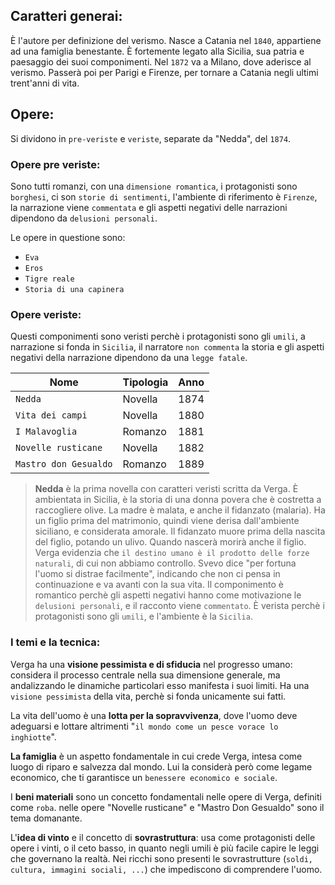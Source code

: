<IndicePath/>
<script>
  import IndicePath from '$lib/IndicePath/index.svelte';
  </script>

## Caratteri generai:
È l'autore per definizione del verismo. Nasce a Catania nel `1840`, appartiene ad una famiglia benestante. È fortemente legato alla Sicilia, sua patria e paesaggio dei suoi componimenti. Nel `1872` va a Milano, dove aderisce al verismo. Passerà poi per Parigi e Firenze, per tornare a Catania negli ultimi trent'anni di vita.

## Opere:
Si dividono in `pre-veriste` e `veriste`, separate da "Nedda", del `1874`.

### Opere pre veriste:
Sono tutti romanzi, con una `dimensione romantica`, i protagonisti sono `borghesi`, ci son `storie di sentimenti`, l'ambiente di riferimento è `Firenze`, la narrazione viene `commentata` e gli aspetti negativi delle narrazioni dipendono da `delusioni personali`.

Le opere in questione sono:
- `Eva`
- `Eros`
- `Tigre reale`
- `Storia di una capinera`

### Opere veriste:
Questi componimenti sono veristi perchè i protagonisti sono gli `umili`, a narrazione si fonda in `Sicilia`, il narratore `non commenta` la storia e gli aspetti negativi della narrazione dipendono da una `legge fatale`. 

Nome                    | Tipologia | Anno
----------------------- | --------- | ----
`Nedda`                 | Novella   | 1874
`Vita dei campi`        | Novella   | 1880
`I Malavoglia`          | Romanzo   | 1881
`Novelle rusticane`     | Novella   | 1882
`Mastro don Gesualdo`   | Romanzo   | 1889

> **Nedda** è la prima novella con caratteri veristi scritta da Verga. È ambientata in Sicilia, è la storia di una donna povera che è costretta a raccogliere olive. La madre è malata, e anche il fidanzato (malaria). Ha un figlio prima del matrimonio, quindi viene derisa dall'ambiente siciliano, e considerata amorale. Il fidanzato muore prima della nascita del figlio, potando un ulivo. Quando nascerà morirà anche il figlio. Verga evidenzia che `il destino umano è il prodotto delle forze naturali`, di cui non abbiamo controllo. Svevo dice "per fortuna l'uomo si distrae facilmente", indicando che non ci pensa in continuazione e va avanti con la sua vita.
Il componimento è romantico perchè gli aspetti negativi hanno come motivazione le `delusioni personali`, e il racconto viene `commentato`. È  verista perchè i protagonisti sono gli `umili`, e l'ambiente è la `Sicilia`. 


### I temi e la tecnica:
Verga ha una **visione pessimista e di sfiducia** nel progresso umano: considera il processo centrale nella sua dimensione generale, ma andalizzando le dinamiche particolari esso manifesta i suoi limiti. Ha una `visione pessimista` della vita, perchè si fonda unicamente sui fatti.

La vita dell'uomo è una **lotta per la sopravvivenza**, dove l'uomo deve adeguarsi e lottare altrimenti "`il mondo come un pesce vorace lo inghiotte`".

**La famiglia** è un aspetto fondamentale in cui crede Verga, intesa come luogo di riparo e salvezza dal mondo. Lui la considerà però come legame economico, che ti garantisce un `benessere economico e sociale`. 

I **beni materiali** sono un concetto fondamentali nelle opere di Verga, definiti come `roba`. nelle opere "Novelle rusticane" e "Mastro Don Gesualdo" sono il tema domanante.

L'**idea di vinto** e il concetto di **sovrastruttura**: usa come protagonisti delle opere i vinti, o il ceto basso, in quanto negli umili è più facile capire le leggi che governano la realtà. Nei ricchi sono presenti le sovrastrutture (`soldi, cultura, immagini sociali, ...`) che impediscono di comprendere l'uomo. 